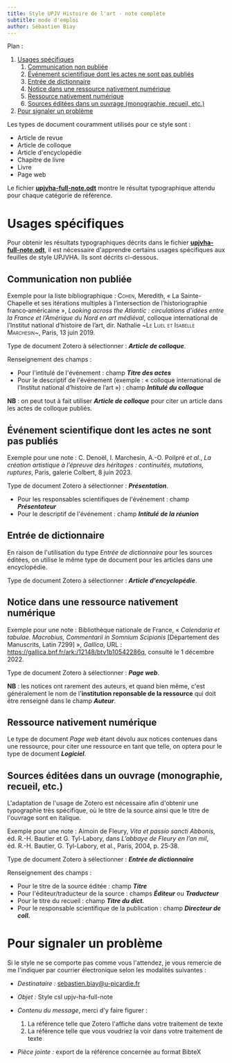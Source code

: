 ```yaml
---
title: Style UPJV Histoire de l'art - note complète
subtitle: mode d'emploi
author: Sébastien Biay
---
```


Plan :

1. [Usages spécifiques](#t1)
	1. [Communication non publiée](#t1-1)
	2. [Événement scientifique dont les actes ne sont pas publiés](#t1-2)
	3. [Entrée de dictionnaire](#t1-3)
	4. [Notice dans une ressource nativement numérique](#t1-4)
	5. [Ressource nativement numérique](#t1-5)
	6. [Sources éditées dans un ouvrage (monographie, recueil, etc.)](#t1-6)
2. [Pour signaler un problème](#t2)

[comment]: <> (FINET)



Les types de document couramment utilisés pour ce style sont :

- Article de revue
- Article de colloque
- Article d'encyclopédie
- Chapitre de livre
- Livre
- Page web

Le fichier [**upjvha-full-note.odt**](https://github.com/sbiay/zotero/raw/main/upjvha-full-note/upjvha-full-note.docx) montre le résultat typographique attendu pour chaque catégorie de référence.


<a id='t1'/>

# Usages spécifiques

Pour obtenir les résultats typographiques décrits dans le fichier [**upjvha-full-note.odt**](https://github.com/sbiay/zotero/raw/main/upjvha-full-note/upjvha-full-note.docx), il est nécessaire d'apprendre certains usages spécifiques aux feuilles de style UPJVHA.
Ils sont décrits ci-dessous.


<a id='t1-1'/>

## Communication non publiée

Exemple pour la liste bibliographique : <span style="font-variant:small-caps;"><span style="font-variant:small-caps;">Cohen</span></span>, Meredith, « La Sainte-Chapelle et ses itérations multiples à l’intersection de l’historiographie franco‑américaine », *Looking across the Atlantic : circulations d’idées entre la France et l’Amérique du Nord en art médiéval*, colloque international de l’Institut national d’histoire de l’art, dir. Nathalie ~<span style="font-variant:small-caps;">Le Luel</span><span style="font-variant:small-caps;"> et Isabelle </span><span style="font-variant:small-caps;">Marchesin</span>~, Paris, 13 juin 2019.


Type de document Zotero à sélectionner : ***Article de colloque***.

Renseignement des champs :

- Pour l'intitulé de l'événement : champ ***Titre des actes***
- Pour le descriptif de l'événement (exemple : « colloque international de l’Institut national d’histoire de l’art ») : champ ***Intitulé du colloque***

**NB** : on peut tout à fait utiliser ***Article de colloque*** pour citer un article dans les actes de colloque publiés.


<a id='t1-2'/>

## Événement scientifique dont les actes ne sont pas publiés

Exemple pour une note : C. Denoël, I. Marchesin, A.-O. Poilpré *et al.*, *La création artistique à l’épreuve des héritages : continuités, mutations, ruptures*, Paris, galerie Colbert, 8 juin 2023.

Type de document Zotero à sélectionner : ***Présentation***.

- Pour les responsables scientifiques de l'événement : champ ***Présentateur***
- Pour le descriptif de l'événement : champ ***Intitulé de la réunion***


<a id='t1-3'/>

## Entrée de dictionnaire

En raison de l'utilisation du type *Entrée de dictionnaire* pour les sources éditées, on utilise le même type de document pour les articles dans une encyclopédie.

Type de document Zotero à sélectionner : ***Article d'encyclopédie***.


<a id='t1-4'/>

## Notice dans une ressource nativement numérique

Exemple pour une note : Bibliothèque nationale de France, « *Calendaria et tabulae.
Macrobius, Commentarii in Somnium Scipionis* [Département des Manuscrits, Latin 7299] », *Gallica*, URL : https://gallica.bnf.fr/ark:/12148/btv1b10542286q, consulté le 1 décembre 2022.

Type de document Zotero à sélectionner : ***Page web***.

**NB** : les notices ont rarement des auteurs, et quand bien même, c'est généralement le nom de l'**institution reponsable de la ressource** qui doit être renseigné dans le champ ***Auteur***.


<a id='t1-5'/>

## Ressource nativement numérique

Le type de document *Page web* étant dévolu aux notices contenues dans une ressource, pour citer une ressource en tant que telle, on optera pour le type de document ***Logiciel***.


<a id='t1-6'/>

## Sources éditées dans un ouvrage (monographie, recueil, etc.)

L'adaptation de l'usage de Zotero est nécessaire afin d'obtenir une typographie très spécifique, où le titre de la source ainsi que le titre de l'ouvrage sont en italique.

Exemple pour une note : Aimoin de Fleury, *Vita et passio sancti Abbonis*, éd. R.-H. Bautier et G. Tyl-Labory, dans *L’abbaye de Fleury en l’an mil*, éd. R.-H. Bautier, G. Tyl-Labory, et al., Paris, 2004, p. 25‑38.

Type de document Zotero à sélectionner : ***Entrée de dictionnaire***

Renseignement des champs :

- Pour le titre de la source éditée : champ ***Titre***
- Pour l'éditeur/traducteur de la source : champs ***Éditeur*** ou ***Traducteur***
- Pour le titre du recueil : champ ***Titre du dict.***
- Pour le responsable scientifique de la publication : champ ***Directeur de coll.***


<a id='t2'/>

# Pour signaler un problème

Si le style ne se comporte pas comme vous l'attendez, je vous remercie de me l'indiquer par courrier électronique selon les modalités suivantes :

- *Destinataire :* sebastien.biay@u-picardie.fr
- *Objet :* Style csl upjv-ha-full-note
- *Contenu du message*, merci d'y faire figurer : 

	1. La référence telle que Zotero l'affiche dans votre traitement de texte
	2. La référence telle que vous voudriez la voir dans votre traitement de texte

- *Pièce jointe :* export de la référence concernée au format BibteX
